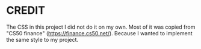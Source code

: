 # CREDIT
The CSS in this project I did not do it on my own. Most of it was copied from "CS50 finance" (https://finance.cs50.net/). Because I wanted to implement the same style to my project.
